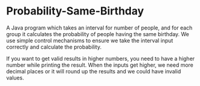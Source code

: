 # Probability-Same-Birthday
A Java program which takes an interval for number of people, and for each group it calculates the probability of people having the same birthday. We use simple control mechanisms to ensure we take the interval input correctly and calculate the probability. 

If you want to get valid results in higher numbers, you need to have a higher number while printing the result. When the inputs get higher, we need more decimal places or it will round up the results and we could have invalid values.

